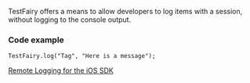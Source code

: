 TestFairy offers a means to allow developers to log items with a session, without logging to the console output.

### Code example

```
TestFairy.log("Tag", "Here is a message");
```


[Remote Logging for the iOS SDK](/iOS_SDK/Remote_Logging.html)
